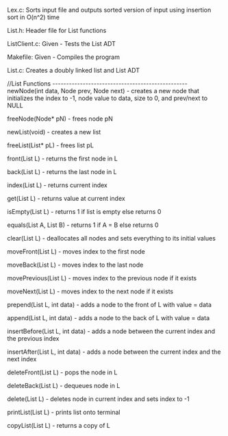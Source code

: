 Lex.c:
Sorts input file and outputs sorted version of input using insertion sort in O(n^2) time

List.h:
Header file for List functions

ListClient.c:
Given - Tests the List ADT

Makefile:
Given - Compiles the program

List.c:
Creates a doubly linked list and List ADT

//List Functions -------------------------------------------------
newNode(int data, Node prev, Node next) - creates a new node that initializes the index to -1, node value to data, size to 0, and prev/next to NULL

freeNode(Node* pN) - frees node pN

newList(void) - creates a new list

freeList(List* pL) - frees list pL

front(List L) - returns the first node in L

back(List L) - returns the last node in L

index(List L) - returns current index

get(List L) - returns value at current index

isEmpty(List L) - returns 1 if list is empty else returns 0

equals(List A, List B) - returns 1 if A = B else returns 0

clear(List L) - deallocates all nodes and sets everything to its initial values

moveFront(List L) - moves index to the first node

moveBack(List L) - moves index to the last node

movePrevious(List L) - moves index to the previous node if it exists

moveNext(List L) - moves index to the next node if it exists

prepend(List L, int data) - adds a node to the front of L with value = data

append(List L, int data) - adds a node to the back of L with value = data

insertBefore(List L, int data) - adds a node between the current index and the previous index

insertAfter(List L, int data) - adds a node between the current index and the next index

deleteFront(List L) - pops the node in L

deleteBack(List L) - dequeues node in L

delete(List L) - deletes node in current index and sets index to -1

printList(List L) - prints list onto terminal

copyList(List L) - returns a copy of L
